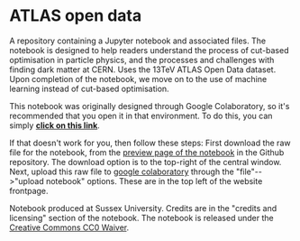 # ATLAS open data

A repository containing a Jupyter notebook and associated files. The notebook is designed to help readers understand the process of cut-based optimisation in particle physics, and the processes and challenges with finding dark matter at CERN. Uses the 13TeV ATLAS Open Data dataset. Upon completion of the notebook, we move on to the use of machine learning instead of cut-based optimisation. 

This notebook was originally designed through Google Colaboratory, so it's recommended that you open it in that environment. 
To do this, you can simply [**click on this link**](https://colab.research.google.com/drive/1MsY9orhTJnEPar2UAV1j1vj4j9UkZG4_?usp=sharing). 

If that doesn't work for you, then follow these steps: First download the raw file for the notebook, from the [preview page of the notebook](https://github.com/IDalziel/Dark-Matter-search-with-Cut-Based-Optimisation/blob/main/2024_Dark_Matter_Search_with_Cut_Based_Optimisation.ipynb) in the Github repository. The download option is to the top-right of the central window. Next, upload this raw file to [google colaboratory](https://colab.research.google.com/) through the "file"-->"upload notebook" options. These are in the top left of the website frontpage. 

Notebook produced at Sussex University. Credits are in the "credits and licensing" section of the notebook. The notebook is released under the [Creative Commons CC0 Waiver](https://creativecommons.org/publicdomain/zero/1.0/). 
